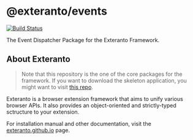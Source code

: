# @exteranto/events
[![Build Status](https://travis-ci.org/exteranto/events.svg?branch=master)](https://travis-ci.org/exteranto/events)

The Event Dispatcher Package for the Exteranto Framework.

## About Exteranto

> Note that this repository is the one of the core packages for the framework.
> If you want to download the skeleton application, you might want to visit
> [this repo](https://github.com/exteranto/exteranto).

Exteranto is a browser extension framework that aims to unify various browser
APIs. It also provides an object-oriented and strictly-typed sctructure to your
extension.

For installation manual and other documentation, visit the
[exteranto.github.io](https://exteranto.github.io) page.
